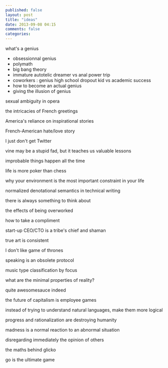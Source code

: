 ```yaml
---
published: false
layout: post
title: "ideas"
date: 2013-09-08 04:15
comments: false
categories: 
---
```


what's a genius

- obsessionnal genius
- polymath
- big bang theory
- immature autotelic dreamer vs anal power trip  
- coworkers : genius high school dropout kid vs academic success
- how to become an actual genius
- giving the illusion of genius

sexual ambiguity in opera

the intricacies of French greetings

America's reliance on inspirational stories

French-American hate/love story

I just don't get Twitter

vine may be a stupid fad, but it teaches us valuable lessons

improbable things happen all the time

life is more poker than chess

why your environment is the most important constraint in your life

normalized denotational semantics in technical writing

there is always something to think about

the effects of being overworked

how to take a compliment

start-up CEO/CTO is a tribe's chief and shaman

true art is consistent

I don't like game of thrones

speaking is an obsolete protocol

music type classification by focus

what are the minimal properties of reality?

quite awesomesauce indeed

the future of capitalism is employee games

instead of trying to understand natural languages, make them more logical

progress and rationalization are destroying humanity

madness is a normal reaction to an abnormal situation

disregarding immediately the opinion of others

the maths behind glicko

go is the ultimate game

